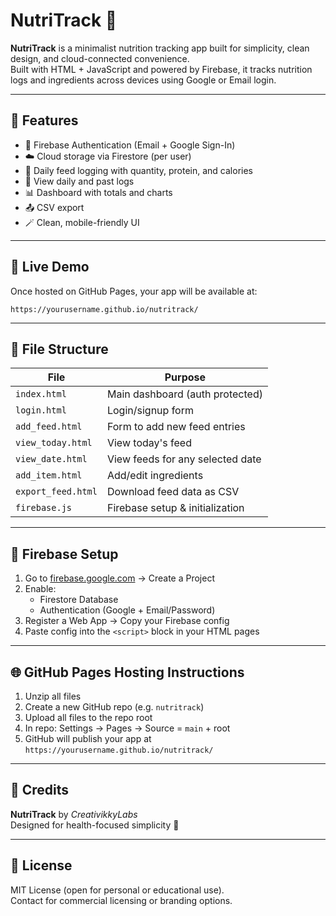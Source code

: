 # NutriTrack 🍏

**NutriTrack** is a minimalist nutrition tracking app built for simplicity, clean design, and cloud-connected convenience.  
Built with HTML + JavaScript and powered by Firebase, it tracks nutrition logs and ingredients across devices using Google or Email login.

---

## 🔑 Features

- 🔐 Firebase Authentication (Email + Google Sign-In)
- ☁️ Cloud storage via Firestore (per user)
- 🧾 Daily feed logging with quantity, protein, and calories
- 📅 View daily and past logs
- 📊 Dashboard with totals and charts
- 📤 CSV export
- 🪄 Clean, mobile-friendly UI

---

## 🚀 Live Demo

Once hosted on GitHub Pages, your app will be available at:  
```
https://yourusername.github.io/nutritrack/
```

---

## 📁 File Structure

| File               | Purpose                               |
|--------------------|----------------------------------------|
| `index.html`       | Main dashboard (auth protected)        |
| `login.html`       | Login/signup form                      |
| `add_feed.html`    | Form to add new feed entries           |
| `view_today.html`  | View today's feed                      |
| `view_date.html`   | View feeds for any selected date       |
| `add_item.html`    | Add/edit ingredients                   |
| `export_feed.html` | Download feed data as CSV              |
| `firebase.js`      | Firebase setup & initialization        |

---

## 🧩 Firebase Setup

1. Go to [firebase.google.com](https://firebase.google.com) → Create a Project
2. Enable:
   - Firestore Database
   - Authentication (Google + Email/Password)
3. Register a Web App → Copy your Firebase config
4. Paste config into the `<script>` block in your HTML pages

---

## 🌐 GitHub Pages Hosting Instructions

1. Unzip all files
2. Create a new GitHub repo (e.g. `nutritrack`)
3. Upload all files to the repo root
4. In repo: Settings → Pages → Source = `main` + root
5. GitHub will publish your app at  
   `https://yourusername.github.io/nutritrack/`

---

## 🧠 Credits

**NutriTrack** by *CreativikkyLabs*  
Designed for health-focused simplicity 🌿

---

## 📜 License

MIT License (open for personal or educational use).  
Contact for commercial licensing or branding options.


